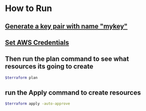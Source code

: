 # How to Run 

## [Generate a key pair with name "mykey"](../generate-key-pair.md)

## [Set AWS Credentials](../provide-aws-cred-input.md) 

## Then run the plan command to see what resources its going to create
```sh
$terraform plan
```

## run the Apply command to create resources 
```sh
$terraform apply -auto-approve
```